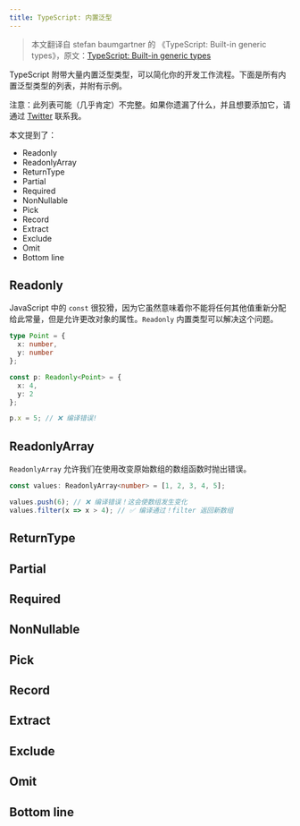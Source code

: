 ```yaml
---
title: TypeScript: 内置泛型
---
```


> 本文翻译自 stefan baumgartner 的 《TypeScript: Built-in generic types》，原文：[TypeScript: Built-in generic types](https://fettblog.eu/typescript-built-in-generics/)

TypeScript 附带大量内置泛型类型，可以简化你的开发工作流程。下面是所有内置泛型类型的列表，并附有示例。

注意：此列表可能（几乎肯定）不完整。如果你遗漏了什么，并且想要添加它，请通过 [Twitter](https://twitter.com/ddprrt) 联系我。

本文提到了：

* Readonly
* ReadonlyArray
* ReturnType
* Partial
* Required
* NonNullable
* Pick
* Record
* Extract
* Exclude
* Omit
* Bottom line

## Readonly

JavaScript 中的 `const` 很狡猾，因为它虽然意味着你不能将任何其他值重新分配给此常量，但是允许更改对象的属性。`Readonly` 内置类型可以解决这个问题。

```typescript
type Point = {
  x: number,
  y: number
};

const p: Readonly<Point> = {
  x: 4,
  y: 2
};

p.x = 5; // ❌ 编译错误!
```

## ReadonlyArray

`ReadonlyArray` 允许我们在使用改变原始数组的数组函数时抛出错误。

```typescript
const values: ReadonlyArray<number> = [1, 2, 3, 4, 5];

values.push(6); // ❌ 编译错误！这会使数组发生变化
values.filter(x => x > 4); // ✅ 编译通过！filter 返回新数组
```

## ReturnType
## Partial
## Required
## NonNullable
## Pick
## Record
## Extract
## Exclude
## Omit
## Bottom line